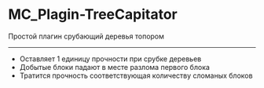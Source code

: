 # MC_Plagin-TreeCapitator
Простой плагин срубающий деревья топором
***
- Оставляет 1 единицу прочности при срубке деревьев
- Добытые блоки падают в месте разлома первого блока
- Тратится прочность соответствующая количеству сломаных блоков
